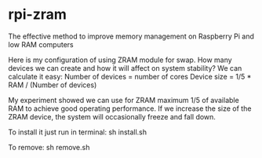 # rpi-zram
The effective method to improve memory management on Raspberry Pi and low RAM computers

Here is my configuration of using ZRAM module for swap.
How many devices we can create and how it will affect on system stability?
We can calculate it easy:
Number of devices = number of cores
Device size = 1/5 * RAM / (Number of devices)

My experiment showed we can use for ZRAM maximum 1/5 of available RAM to achieve good operating performance.
If we increase the size of the ZRAM device, the system will occasionally freeze and fall down.

To install it just run in terminal:
sh install.sh

To remove:
sh remove.sh
